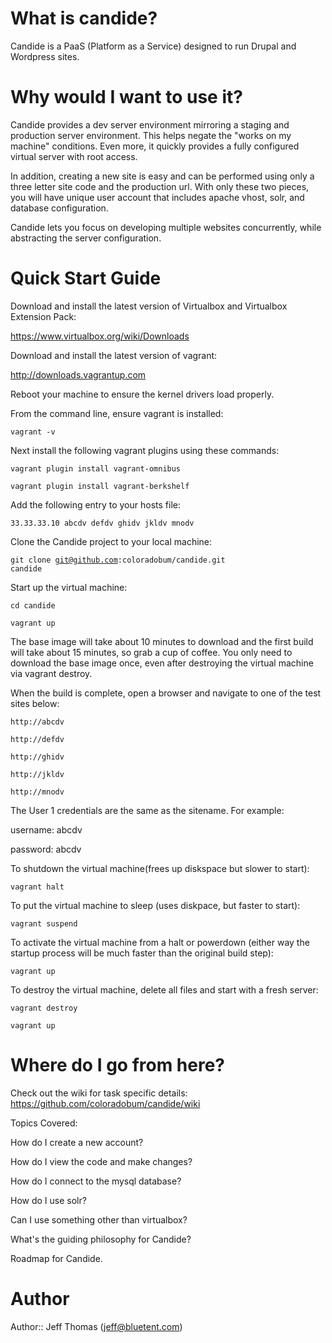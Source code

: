 # What is candide?
Candide is a PaaS (Platform as a Service) designed to run Drupal and Wordpress sites.

# Why would I want to use it?
Candide provides a dev server environment mirroring a staging and production server environment. This helps negate the "works on my machine" conditions. Even more, it quickly provides a fully configured virtual server with root access.

In addition, creating a new site is easy and can be performed using only a three letter site code and the production url. With only these two pieces, you will have unique user account that includes apache vhost, solr, and database configuration.

Candide lets you focus on developing multiple websites concurrently, while abstracting the server configuration.

# Quick Start Guide
Download and install the latest version of Virtualbox and Virtualbox Extension Pack:

https://www.virtualbox.org/wiki/Downloads


Download and install the latest version of vagrant:

http://downloads.vagrantup.com


Reboot your machine to ensure the kernel drivers load properly.


From the command line, ensure vagrant is installed:

<code>vagrant -v</code>


Next install the following vagrant plugins using these commands:

<code>vagrant plugin install vagrant-omnibus</code>

<code>vagrant plugin install vagrant-berkshelf</code>


Add the following entry to your hosts file:

<code>33.33.33.10                abcdv defdv ghidv jkldv mnodv</code>


Clone the Candide project to your local machine:

<code>git clone git@github.com:coloradobum/candide.git candide</code>


Start up the virtual machine:

<code>cd candide</code>

<code>vagrant up</code>


The base image will take about 10 minutes to download and the first build will take about 15 minutes, so grab a cup of coffee. You only need to download the base image once, even after destroying the virtual machine via vagrant destroy.

When the build is complete, open a browser and navigate to one of the test sites below:

<code>http://abcdv</code>

<code>http://defdv</code>

<code>http://ghidv</code>

<code>http://jkldv</code>

<code>http://mnodv</code>


The User 1 credentials are the same as the sitename. For example:

username: abcdv

password: abcdv


To shutdown the virtual machine(frees up diskspace but slower to start):

<code>vagrant halt</code>


To put the virtual machine to sleep (uses diskpace, but faster to start):

<code>vagrant suspend</code>


To activate the virtual machine from a halt or powerdown (either way the startup process will be much faster than the original build step):

<code>vagrant up</code>


To destroy the virtual machine, delete all files and start with a fresh server:

<code>vagrant destroy</code>

<code>vagrant up</code>

# Where do I go from here?
Check out the wiki for task specific details:
https://github.com/coloradobum/candide/wiki

Topics Covered:

How do I create a new account?

How do I view the code and make changes?

How do I connect to the mysql database?

How do I use solr?

Can I use something other than virtualbox?

What's the guiding philosophy for Candide?

Roadmap for Candide.


# Author
Author:: Jeff Thomas (<jeff@bluetent.com>)
